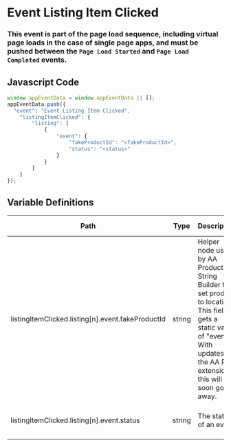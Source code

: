 # Event Listing Item Clicked

### This event is part of the page load sequence, including virtual page loads in the case of single page apps, and must be pushed between the `Page Load Started` and `Page Load Completed` events.

## Javascript Code
```js
window.appEventData = window.appEventData || [];
appEventData.push({
  "event": "Event Listing Item Clicked",
    "listingItemClicked": {
        "listing": [
            {
                "event": {
                    "fakeProductId": "<fakeProductId>",
                    "status": "<status>"
                }
            }
        ]
    }
});
```

## Variable Definitions

|Path|Type|Description|Example|Pattern|Min Length|Max Length|Minimum|Maximum|Multiple Of|
| --- | --- | --- | --- | --- | --- | --- | --- | --- | --- |
|listingItemClicked.listing[n].event.fakeProductId|string|Helper node used by AA Product String Builder to set product to location. This field gets a static value of "event".  With updates to the AA PS extension, this will soon go away.|event|event||||||
|listingItemClicked.listing[n].event.status|string|The status of an event.|Cancelled, Sold Out, Postponed, Rescheduled|||||||




